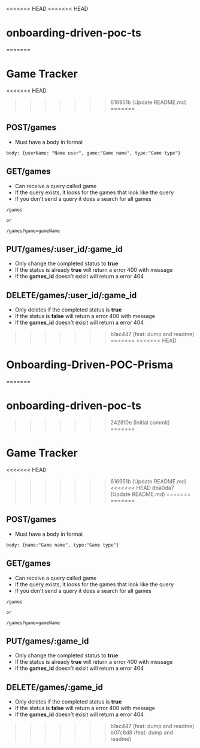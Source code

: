 <<<<<<< HEAD
<<<<<<< HEAD
# onboarding-driven-poc-ts
=======
# Game Tracker
<<<<<<< HEAD
>>>>>>> 616951b (Update README.md)
=======

## POST/games
- Must have a body in format
```
body: {userName: "Name user", game:"Game name", type:"Game type"}
```

## GET/games
- Can receive a query called game
- If the query exists, it looks for the games that look like the query 
- If you don't send a query it does a search for all games
```
/games

or

/games?game=gameName
```

## PUT/games/:user_id/:game_id
- Only change the completed status to  **true**
- If the status is already **true** will return a error 400 with message
- If the **games_id** doesn't exisit will return a error 404

## DELETE/games/:user_id/:game_id
- Only deletes if the completed status is **true**
- If the status is **false** will return a error 400 with message
- If the **games_id** doesn't exisit will return a error 404



>>>>>>> b1ac447 (feat: dump and readme)
=======
<<<<<<< HEAD
# Onboarding-Driven-POC-Prisma
=======
# onboarding-driven-poc-ts
>>>>>>> 2428f0e (Initial commit)
=======
# Game Tracker
<<<<<<< HEAD
>>>>>>> 616951b (Update README.md)
<<<<<<< HEAD
>>>>>>> dba0da7 (Update README.md)
=======
=======

## POST/games
- Must have a body in format
```
body: {name:"Game name", type:"Game type"}
```

## GET/games
- Can receive a query called game
- If the query exists, it looks for the games that look like the query 
- If you don't send a query it does a search for all games
```
/games

or

/games?game=gameName
```

## PUT/games/:game_id
- Only change the completed status to  **true**
- If the status is already **true** will return a error 400 with message
- If the **games_id** doesn't exisit will return a error 404

## DELETE/games/:game_id
- Only deletes if the completed status is **true**
- If the status is **false** will return a error 400 with message
- If the **games_id** doesn't exisit will return a error 404



>>>>>>> b1ac447 (feat: dump and readme)
>>>>>>> b07c8d8 (feat: dump and readme)
